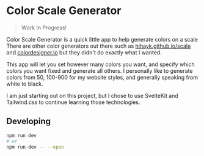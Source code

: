 # Color Scale Generator

> Work In Progress!

Color Scale Generator is a quick little app to help generate colors on a scale There are other color generators out there such as [hihayk.github.io/scale](https://hihayk.github.io/scale/#4/4/75/75/0/0/0/0/C62617/204/38/23/white) and [colordesigner.io](https://colordesigner.io/gradient-generator/?mode=lch#FBE6E6-27070D) but they didn't do exactly what I wanted. 

This app will let you set however many colors you want, and specify which colors you want fixed and generate all others. I personally like to generate colors from 50, 100-900 for my website styles, and generally speaking from white to black.

I am just starting out on this project, but I chose to use SvelteKit and Tailwind.css to continue learning those technologies.

## Developing

```bash
npm run dev
# or
npm run dev -- --open
```